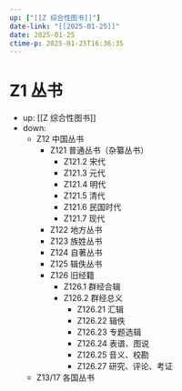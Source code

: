 ```yaml
---
up: ["[[Z 综合性图书]]"]
date-link: "[[2025-01-25]]"
date: 2025-01-25
ctime-p: 2025-01-25T16:36:35
---
```


# Z1 丛书

- up: [[Z 综合性图书]]
- down: 
	- Z12 中国丛书
		- Z121 普通丛书（杂纂丛书）
			- Z121.2 宋代
			- Z121.3 元代
			- Z121.4 明代
			- Z121.5 清代
			- Z121.6 民国时代
			- Z121.7 现代
		- Z122 地方丛书
		- Z123 族姓丛书
		- Z124 自著丛书
		- Z125 辑佚丛书
		- Z126 旧经籍
			- Z126.1 群经合辑
			- Z126.2 群经总义
				- Z126.21 汇辑
				- Z126.22 辑佚
				- Z126.23 专题选辑
				- Z126.24 表谱、图说
				- Z126.25 音义、校勘
				- Z126.27 研究、评论、考证
	- Z13/17 各国丛书
